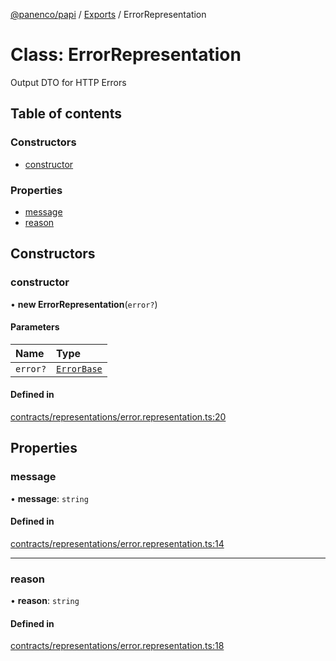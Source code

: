 [@panenco/papi](../README.md) / [Exports](../modules.md) / ErrorRepresentation

# Class: ErrorRepresentation

Output DTO for HTTP Errors

## Table of contents

### Constructors

- [constructor](ErrorRepresentation.md#constructor)

### Properties

- [message](ErrorRepresentation.md#message)
- [reason](ErrorRepresentation.md#reason)

## Constructors

### constructor

• **new ErrorRepresentation**(`error?`)

#### Parameters

| Name | Type |
| :------ | :------ |
| `error?` | [`ErrorBase`](ErrorBase.md) |

#### Defined in

[contracts/representations/error.representation.ts:20](https://github.com/Panenco/papi/blob/db78196/src/contracts/representations/error.representation.ts#L20)

## Properties

### message

• **message**: `string`

#### Defined in

[contracts/representations/error.representation.ts:14](https://github.com/Panenco/papi/blob/db78196/src/contracts/representations/error.representation.ts#L14)

___

### reason

• **reason**: `string`

#### Defined in

[contracts/representations/error.representation.ts:18](https://github.com/Panenco/papi/blob/db78196/src/contracts/representations/error.representation.ts#L18)
